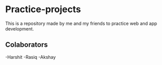 # Practice-projects

This is a repository made by me and my friends to practice web and app development.

## Colaborators

-Harshit
-Rasiq
-Akshay
